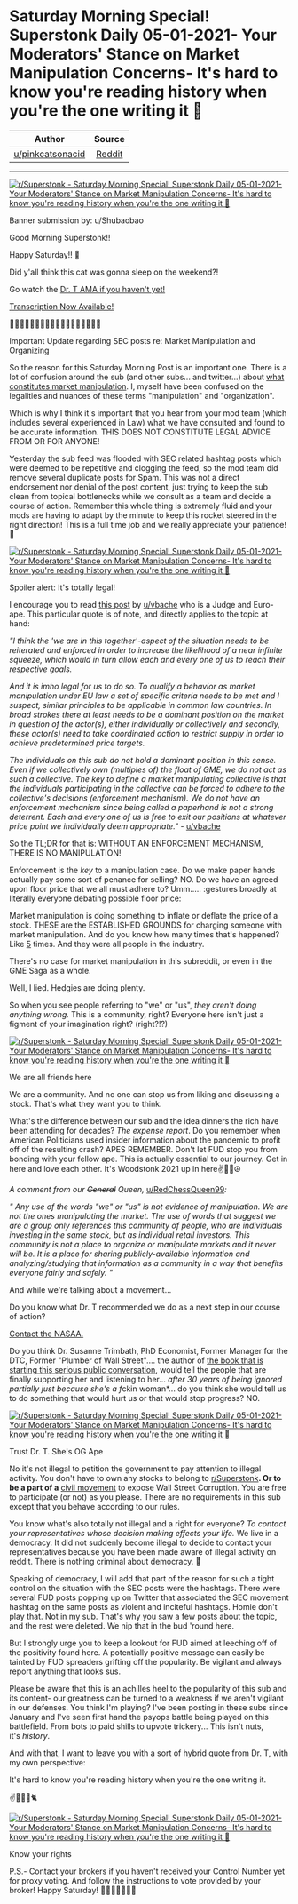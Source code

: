 Saturday Morning Special! Superstonk Daily 05-01-2021- Your Moderators' Stance on Market Manipulation Concerns- It's hard to know you're reading history when you're the one writing it 🚀
==========================================================================================================================================================================================

| Author       | Source       | 
| :-------------: |:-------------:|
|  [u/pinkcatsonacid](https://www.reddit.com/user/pinkcatsonacid/) | [Reddit](https://www.reddit.com/r/Superstonk/comments/n2g4e8/saturday_morning_special_superstonk_daily/) | 

---

[![r/Superstonk - Saturday Morning Special! Superstonk Daily 05-01-2021- Your Moderators' Stance on Market Manipulation Concerns- It's hard to know you're reading history when you're the one writing it 🚀](https://preview.redd.it/5ji23uu43fw61.png?width=4000&format=png&auto=webp&s=f22029c5ba4804dd1b80088de7641a6bbde84794)](https://preview.redd.it/5ji23uu43fw61.png?width=4000&format=png&auto=webp&s=f22029c5ba4804dd1b80088de7641a6bbde84794)

Banner submission by: u/Shubaobao

Good Morning Superstonk!!

Happy Saturday!! 🤙

Did y'all think this cat was gonna sleep on the weekend?!

Go watch the [Dr. T AMA if you haven't yet!](https://youtu.be/fGVY2Kco8ng)

[Transcription Now Available!](https://www.reddit.com/r/Superstonk/comments/n1vubv/stonky_news_special_report_dr_susanne_trimbath/?utm_source=share&utm_medium=web2x&context=3)

🚀🚀🚀🚀🚀🚀🚀🚀🚀🚀🚀🚀🚀🚀🚀🚀🚀🚀

Important Update regarding SEC posts re: Market Manipulation and Organizing

So the reason for this Saturday Morning Post is an important one. There is a lot of confusion around the sub (and other subs... and twitter...) about [what constitutes market manipulation](https://www.reddit.com/r/Superstonk/comments/n22g01/breakdown_of_legalese_to_speak_part_5_market/?utm_source=share&utm_medium=web2x&context=3). I, myself have been confused on the legalities and nuances of these terms "manipulation" and "organization".

Which is why I think it's important that you hear from your mod team (which includes several experienced in Law) what we have consulted and found to be accurate information. THIS DOES NOT CONSTITUTE LEGAL ADVICE FROM OR FOR ANYONE!

Yesterday the sub feed was flooded with SEC related hashtag posts which were deemed to be repetitive and clogging the feed, so the mod team did remove several duplicate posts for Spam. This was not a direct endorsement nor denial of the post content, just trying to keep the sub clean from topical bottlenecks while we consult as a team and decide a course of action. Remember this whole thing is extremely fluid and your mods are having to adapt by the minute to keep this rocket steered in the right direction! This is a full time job and we really appreciate your patience! 💖

[![r/Superstonk - Saturday Morning Special! Superstonk Daily 05-01-2021- Your Moderators' Stance on Market Manipulation Concerns- It's hard to know you're reading history when you're the one writing it 🚀](https://preview.redd.it/l5fdky37uew61.jpg?width=740&format=pjpg&auto=webp&s=278a1b4161335148aaa5396a7f924d4c941fe701)](https://preview.redd.it/l5fdky37uew61.jpg?width=740&format=pjpg&auto=webp&s=278a1b4161335148aaa5396a7f924d4c941fe701)

Spoiler alert: It's totally legal!

I encourage you to read [this post](https://www.reddit.com/r/GME/comments/mexeyi/we_are_not_manipulating_the_market_a_judges_take/?utm_source=share&utm_medium=web2x&context=3) by [u/vbache](https://www.reddit.com/u/vbache/) who is a Judge and Euro-ape. This particular quote is of note, and directly applies to the topic at hand:

*"I think the 'we are in this together'-aspect of the situation needs to be reiterated and enforced in order to increase the likelihood of a near infinite squeeze, which would in turn allow each and every one of us to reach their respective goals.*

*And it is imho legal for us to do so. To qualify a behavior as market manipulation under EU law a set of specific criteria needs to be met and I suspect, similar principles to be applicable in common law countries. In broad strokes there at least needs to be a dominant position on the market in question of the actor(s), either individually or collectively and secondly, these actor(s) need to take coordinated action to restrict supply in order to achieve predetermined price targets.*

*The individuals on this sub do not hold a dominant position in this sense. Even if we collectively own (multiples of) the float of GME, we do not act as such a collective. The key to define a market manipulating collective is that the individuals participating in the collective can be forced to adhere to the collective's decisions (enforcement mechanism). We do not have an enforcement mechanism since being called a paperhand is not a strong deterrent. Each and every one of us is free to exit our positions at whatever price point we individually deem appropriate." -* [u/vbache](https://www.reddit.com/u/vbache/)

So the TL;DR for that is: WITHOUT AN ENFORCEMENT MECHANISM, THERE IS NO MANIPULATION!

Enforcement is the *key* to a manipulation case. Do we make paper hands actually pay some sort of penance for selling? NO. Do we have an agreed upon floor price that we all must adhere to? Umm..... :gestures broadly at literally everyone debating possible floor price:

Market manipulation is doing something to inflate or deflate the price of a stock. THESE are the ESTABLISHED GROUNDS for charging someone with market manipulation. And do you know how many times that's happened? Like [5](https://www.reddit.com/r/Superstonk/comments/n22g01/breakdown_of_legalese_to_speak_part_5_market/?utm_source=share&utm_medium=web2x&context=3) times. And they were all people in the industry.

There's no case for market manipulation in this subreddit, or even in the GME Saga as a whole.

Well, I lied. Hedgies are doing plenty.

So when you see people referring to "we" or "us", *they aren't doing anything wrong.* This is a community, right? Everyone here isn't just a figment of your imagination right? (right?!?)

[![r/Superstonk - Saturday Morning Special! Superstonk Daily 05-01-2021- Your Moderators' Stance on Market Manipulation Concerns- It's hard to know you're reading history when you're the one writing it 🚀](https://preview.redd.it/gty4wzmgdfw61.jpg?width=800&format=pjpg&auto=webp&s=ac40d392ec1eb7c5b9338c66db4b82c938bd75f8)](https://preview.redd.it/gty4wzmgdfw61.jpg?width=800&format=pjpg&auto=webp&s=ac40d392ec1eb7c5b9338c66db4b82c938bd75f8)

We are all friends here

We are a community. And no one can stop us from liking and discussing a stock. That's what they want you to think.

What's the difference between our sub and the idea dinners the rich have been attending for decades? *The expense report*. Do you remember when American Politicians used insider information about the pandemic to profit off of the resulting crash? APES REMEMBER. Don't let FUD stop you from bonding with your fellow ape. This is actually essential to our journey. Get in here and love each other. It's Woodstonk 2021 up in here✌💖🌼☮

*A comment from our* ~~*General*~~ *Queen,* [u/RedChessQueen99](https://www.reddit.com/u/RedChessQueen99/)*:*

*" Any use of the words "we" or "us" is not evidence of manipulation. We are not the ones manipulating the market. The use of words that suggest we are a group only references this community of people, who are individuals investing in the same stock, but as individual retail investors. This community is not a place to organize or manipulate markets and it never will be. It is a place for sharing publicly-available information and analyzing/studying that information as a community in a way that benefits everyone fairly and safely. "*

And while we're talking about a movement...

Do you know what Dr. T recommended we do as a next step in our course of action?

[Contact the NASAA.](https://www.reddit.com/r/Superstonk/comments/n1rgr2/please_read_and_take_action_dr_t_suggested/?utm_source=share&utm_medium=web2x&context=3)

Do you think Dr. Susanne Trimbath, PhD Economist, Former Manager for the DTC, Former "Plumber of Wall Street".... the author of [the book that is starting this serious public conversation](https://spiramus.com/naked-short-and-greedy), would tell the people that are finally supporting her and listening to her... *after 30 years of being ignored partially just because she's a f*ckin woman*... do you think she would tell us to do something that would hurt us or that would stop progress? NO.

[![r/Superstonk - Saturday Morning Special! Superstonk Daily 05-01-2021- Your Moderators' Stance on Market Manipulation Concerns- It's hard to know you're reading history when you're the one writing it 🚀](https://preview.redd.it/gtmexcl3ifw61.jpg?width=711&format=pjpg&auto=webp&s=dae17c0c3a864fa435661cff06b4a72a1534b3cf)](https://preview.redd.it/gtmexcl3ifw61.jpg?width=711&format=pjpg&auto=webp&s=dae17c0c3a864fa435661cff06b4a72a1534b3cf)

Trust Dr. T. She's OG Ape

No it's not illegal to petition the government to pay attention to illegal activity. You don't have to own any stocks to belong to [r/Superstonk](https://www.reddit.com/r/Superstonk/)**. Or to be a part of a** [civil movement](https://www.nytimes.com/2020/06/18/technology/social-media-protests.html) to expose Wall Street Corruption. You are free to participate (or not) as you please. There are no requirements in this sub except that you behave according to our rules.

You know what's also totally not illegal and a right for everyone? *To contact your representatives whose decision making effects your life.* We live in a democracy. It did not suddenly become illegal to decide to contact your representatives because you have been made aware of illegal activity on reddit. There is nothing criminal about democracy. 💪

Speaking of democracy, I will add that part of the reason for such a tight control on the situation with the SEC posts were the hashtags. There were several FUD posts popping up on Twitter that associated the SEC movement hashtag on the same posts as violent and inciteful hashtags. Homie don't play that. Not in my sub. That's why you saw a few posts about the topic, and the rest were deleted. We nip that in the bud 'round here.

But I strongly urge you to keep a lookout for FUD aimed at leeching off of the positivity found here. A potentially positive message can easily be tainted by FUD spreaders grifting off the popularity. Be vigilant and always report anything that looks sus.

Please be aware that this is an achilles heel to the popularity of this sub and its content- our greatness can be turned to a weakness if we aren't vigilant in our defenses. You think I'm playing? I've been posting in these subs since January and I've seen first hand the psyops battle being played on this battlefield. From bots to paid shills to upvote trickery... This isn't nuts, it's *history*.

And with that, I want to leave you with a sort of hybrid quote from Dr. T, with my own perspective:

It's hard to know you're reading history when you're the one writing it.

✌💖🚀💎🐈

[![r/Superstonk - Saturday Morning Special! Superstonk Daily 05-01-2021- Your Moderators' Stance on Market Manipulation Concerns- It's hard to know you're reading history when you're the one writing it 🚀](https://preview.redd.it/041esclfofw61.jpg?width=549&format=pjpg&auto=webp&s=8085774d8a8d1014c2caadb6c0d3025e4daf4d14)](https://preview.redd.it/041esclfofw61.jpg?width=549&format=pjpg&auto=webp&s=8085774d8a8d1014c2caadb6c0d3025e4daf4d14)

Know your rights

P.S.- Contact your brokers if you haven't received your Control Number yet for proxy voting. And follow the instructions to vote provided by your broker! Happy Saturday! 🚀🚀🚀🚀🚀🚀🚀

